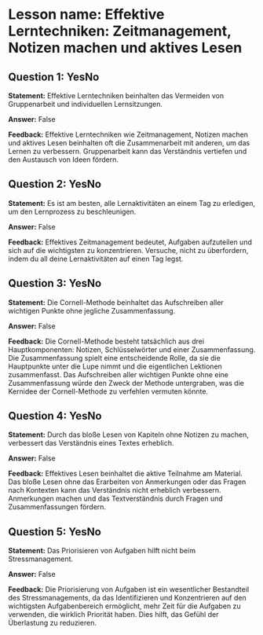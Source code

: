 # Lesson name: Effektive Lerntechniken: Zeitmanagement, Notizen machen und aktives Lesen

## Question 1: YesNo

**Statement:** Effektive Lerntechniken beinhalten das Vermeiden von Gruppenarbeit und individuellen Lernsitzungen.

**Answer:** False

**Feedback:**
Effektive Lerntechniken wie Zeitmanagement, Notizen machen und aktives Lesen beinhalten oft die Zusammenarbeit mit anderen, um das Lernen zu verbessern. Gruppenarbeit kann das Verständnis vertiefen und den Austausch von Ideen fördern.


## Question 2: YesNo

**Statement:** Es ist am besten, alle Lernaktivitäten an einem Tag zu erledigen, um den Lernprozess zu beschleunigen.

**Answer:** False

**Feedback:**
Effektives Zeitmanagement bedeutet, Aufgaben aufzuteilen und sich auf die wichtigsten zu konzentrieren. Versuche, nicht zu überfordern, indem du all deine Lernaktivitäten auf einen Tag legst.


## Question 3: YesNo

**Statement:** Die Cornell-Methode beinhaltet das Aufschreiben aller wichtigen Punkte ohne jegliche Zusammenfassung.

**Answer:** False

**Feedback:**
Die Cornell-Methode besteht tatsächlich aus drei Hauptkomponenten: Notizen, Schlüsselwörter und einer Zusammenfassung. Die Zusammenfassung spielt eine entscheidende Rolle, da sie die Hauptpunkte unter die Lupe nimmt und die eigentlichen Lektionen zusammenfasst. Das Aufschreiben aller wichtigen Punkte ohne eine Zusammenfassung würde den Zweck der Methode untergraben, was die Kernidee der Cornell-Methode zu verfehlen vermuten könnte.


## Question 4: YesNo

**Statement:** Durch das bloße Lesen von Kapiteln ohne Notizen zu machen, verbessert das Verständnis eines Textes erheblich.

**Answer:** False

**Feedback:**
Effektives Lesen beinhaltet die aktive Teilnahme am Material. Das bloße Lesen ohne das Erarbeiten von Anmerkungen oder das Fragen nach Kontexten kann das Verständnis nicht erheblich verbessern. Anmerkungen machen und das Textverständnis durch Fragen und Zusammenfassungen fördern.


## Question 5: YesNo

**Statement:** Das Priorisieren von Aufgaben hilft nicht beim Stressmanagement.

**Answer:** False

**Feedback:**
Die Priorisierung von Aufgaben ist ein wesentlicher Bestandteil des Stressmanagements, da das Identifizieren und Konzentrieren auf den wichtigsten Aufgabenbereich ermöglicht, mehr Zeit für die Aufgaben zu verwenden, die wirklich Priorität haben. Dies hilft, das Gefühl der Überlastung zu reduzieren.


